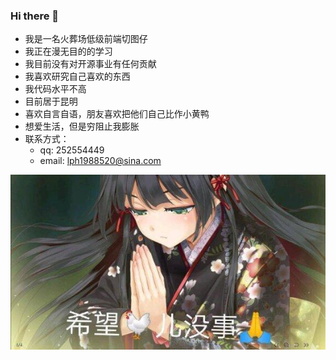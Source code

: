 ### Hi there 👋

<!--
**geeeger/geeeger** is a ✨ _special_ ✨ repository because its `README.md` (this file) appears on your GitHub profile.

Here are some ideas to get you started:

- 🔭 I’m currently working on ...
- 🌱 I’m currently learning ...
- 👯 I’m looking to collaborate on ...
- 🤔 I’m looking for help with ...
- 💬 Ask me about ...
- 📫 How to reach me: ...
- 😄 Pronouns: ...
- ⚡ Fun fact: ...
-->

+ 我是一名火葬场低级前端切图仔
+ 我正在漫无目的的学习
+ 我目前没有对开源事业有任何贡献
+ 我喜欢研究自己喜欢的东西
+ 我代码水平不高
+ 目前居于昆明
+ 喜欢自言自语，朋友喜欢把他们自己比作小黄鸭
+ 想爱生活，但是穷阻止我膨胀
+ 联系方式：
  + qq: 252554449
  + email: lph1988520@sina.com



![](./mercy.jpg)
